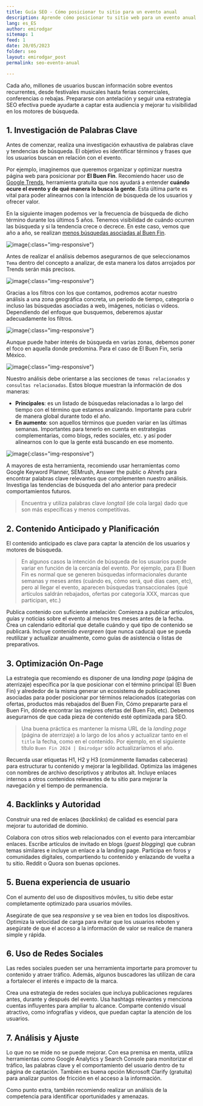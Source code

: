 ```yaml
---
title: Guía SEO - Cómo posicionar tu sitio para un evento anual
description: Aprende cómo posicionar tu sitio web para un evento anual con estrategias SEO efectivas. Aumenta tu visibilidad y atrae más tráfico.
lang: es_ES
author: emirodgar
sitemap: 1
feed: 1
date: 20/05/2023
folder: seo
layout: emirodgar_post
permalink: seo-evento-anual

---
```


Cada año, millones de usuarios buscan información sobre eventos recurrentes, desde festivales musicales hasta ferias comerciales, conferencias o rebajas. 
Prepararse con antelación y seguir una estrategia SEO efectiva puede ayudarte a captar esta audiencia y mejorar tu visibilidad en los motores de búsqueda.


## 1. Investigación de Palabras Clave
Antes de comenzar, realiza una investigación exhaustiva de palabras clave y tendencias de búsqueda. El objetivo es identificar términos y frases que los usuarios buscan en relación con el evento.

Por ejemplo, imaginemos que queremos organizar y optimizar nuestra página web para posicionar por **El Buen Fin**.
Recomiendo hacer uso de [Google Trends](https://trends.google.es/trends), herramienta gratuita que nos ayudará a entender **cuándo ocure el evento y de qué manera lo busca la gente**.
Esta última parte es vital para poder alinearnos con la intención de búsqueda de los usuarios y ofrecer valor.

En la siguiente imagen podemos ver la frecuencia de búsqueda de dicho término durante los últimos 5 años. Tenemos visibilidad de cuándo ocurren las búsqueda y si la tendencia crece o decrece.
En este caso, vemos que año a año, se realizan [menos búsquedas asociadas al Buen Fin](https://trends.google.es/trends/explore?date=today%205-y&q=%2Fm%2F0ndhrch&hl=es).

![image](https://github.com/Emirodgar/w-emirodgar-com/assets/4302127/1347272a-ce52-45af-b864-82ee02bc2c93){:class="img-responsive"}

Antes de realizar el análisis debemos asegurarnos de que seleccionamos `Tema` dentro del concepto a analizar, de esta manera los datos arrojados por Trends serán más precisos.

![image](https://github.com/Emirodgar/w-emirodgar-com/assets/4302127/fe0b366a-7fb9-4a24-a93e-25d4a3d34b2c){:class="img-responsive"}

Gracias a los filtros con los que contamos, podremos acotar nuestro análisis a una zona geográfica concreta, un periodo de tiempo, categoría o incluso las búsquedas asociadas a web, imágenes, noticias o vídeos.
Dependiendo del enfoque que busquemos, deberemos ajustar adecuadamente los filtros.

![image](https://github.com/Emirodgar/w-emirodgar-com/assets/4302127/4e1ee2b8-7603-4612-a435-1ffd53c4f466){:class="img-responsive"}

Aunque puede haber interés de búsqueda en varias zonas, debemos poner el foco en aquella donde predomina. Para el caso de El Buen Fin, sería México.

![image](https://github.com/Emirodgar/w-emirodgar-com/assets/4302127/5334c904-511c-47ac-80b3-bdc01e812ad0){:class="img-responsive"}

Nuestro análisis debe orientarse a las secciones de `temas relacionados` y `consultas relacionadas`. Estos bloque muestran la información de dos maneras:

- **Principales**: es un listado de búsquedas relacionadas a lo largo del tiempo con el término que estamos analizando. Importante para cubrir de manera global durante todo el año.
- **En aumento**: son aquellos términos que pueden variar en las últimas semanas. Importantes para tenerlo en cuenta en estrategias complementarias, como blogs, redes sociales, etc. y así poder alinearnos con lo que la gente está buscando en ese momento.

![image](https://github.com/Emirodgar/w-emirodgar-com/assets/4302127/2ed7d5dd-1324-47b9-a558-4682dbca150a){:class="img-responsive"}

A mayores de esta herramienta, recomiendo usar herramientas como Google Keyword Planner, SEMrush, Answer the public o Ahrefs para encontrar palabras clave relevantes que complementen nuestro análisis. Investiga las tendencias de búsqueda del año anterior para predecir comportamientos futuros.

> Encuentra y utiliza palabras clave *longtail* (de cola larga) dado que son más específicas y menos competitivas.


## 2. Contenido Anticipado y Planificación

El contenido anticipado es clave para captar la atención de los usuarios y motores de búsqueda.

> En algunos casos la intención de búsqueda de los usuarios puede variar en función de la cercanía del evento. Por ejemplo, para El Buen Fin es normal que se generen búsquedas informacionales durante semanas y meses antes (cuándo es, cómo será, qué días caen, etc), pero al llegar el evento, aparecen búsquedas transaccionales (qué artículos saldrán rebajados, ofertas por categoría XXX, marcas que participan, etc.)

Publica contenido con suficiente antelación: Comienza a publicar artículos, guías y noticias sobre el evento al menos tres meses antes de la fecha.
Crea un calendario editorial que detalle cuándo y qué tipo de contenido se publicará.
Incluye contenido *evergreen* (que nunca caduca) que se pueda reutilizar y actualizar anualmente, como guías de asistencia o listas de preparativos.


## 3. Optimización On-Page

La estrategia que recomiendo es disponer de una *landing page* (página de aterrizaje) específica por la que posicionar con el término principal (El Buen Fin) y alrededor de la misma generar un ecosistema de publicaciones asociadas para poder posicionar por términos relacionados (categorías con ofertas, productos más rebajados del Buen Fin, Cómo prepararte para el Buen Fin, dónde encontrar las mejores ofertas del Buen Fin, etc). Debemos asegurarnos de que cada pieza de contenido esté optimizada para SEO.

> Una buena práctica es mantener la misma URL de la *landing page* (página de aterrizaje) a lo largo de los años y actualizar tanto en el `title` la fecha, como en el contenido. Por ejemplo, en el siguiente título `Buen Fin 2024 | Emirodgar` sólo actualizaríamos el año.

Recuerda usar etiquetas H1, H2 y H3 (comúnmente llamadas cabeceras) para estructurar tu contenido y mejorar la legibilidad.
Optimiza las imágenes con nombres de archivo descriptivos y atributos alt.
Incluye enlaces internos a otros contenidos relevantes de tu sitio para mejorar la navegación y el tiempo de permanencia.

## 4. Backlinks y Autoridad
Construir una red de enlaces (*backlinks*) de calidad es esencial para mejorar tu autoridad de dominio.

Colabora con otros sitios web relacionados con el evento para intercambiar enlaces.
Escribe artículos de invitado en blogs (*guest blogging*) que cubran temas similares e incluye un enlace a la landing page.
Participa en foros y comunidades digitales, compartiendo tu contenido y enlazando de vuelta a tu sitio. Reddit o Quora son buenas opciones.

## 5. Buena experiencia de usuario
Con el aumento del uso de dispositivos móviles, tu sitio debe estar completamente optimizado para usuarios móviles.

Asegúrate de que sea *responsive* y se vea bien en todos los dispositivos.
Optimiza la velocidad de carga para evitar que los usuarios reboten y asegúrate de que el acceso a la información de valor se realice de manera simple y rápida.

## 6. Uso de Redes Sociales
Las redes sociales pueden ser una herramienta importarte para promover tu contenido y atraer tráfico. Además, algunos buscadores las utilizan de cara a fortalecer el interés e impacto de la marca.

Crea una estrategia de redes sociales que incluya publicaciones regulares antes, durante y después del evento.
Usa hashtags relevantes y menciona cuentas influyentes para ampliar tu alcance.
Comparte contenido visual atractivo, como infografías y videos, que puedan captar la atención de los usuarios.

## 7. Análisis y Ajuste
Lo que no se mide no se puede mejorar. Con esa premisa en menta, utiliza herramientas como Google Analytics y Search Console para monitorizar el tráfico, las palabras clave y el comportamiento del usuario dentro de tu página de captación.
También es buena opción Microsoft Clarify (gratuita) para analizar puntos de fricción en el acceso a la información. 

Como punto extra, también recomiendo realizar un análisis de la competencia para identificar oportunidades y amenazas.

